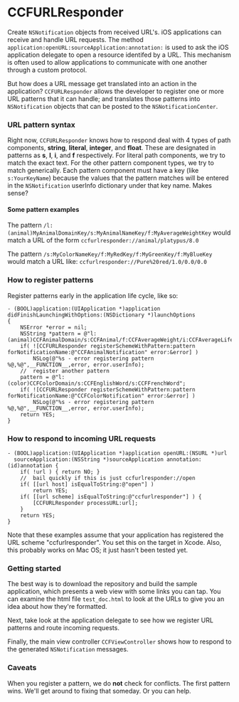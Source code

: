CCFURLResponder
===============

Create `NSNotification` objects from received URL's.  iOS applications can receive and handle URL requests.  The method `application:openURL:sourceApplication:annotation:` is used to ask the iOS application delegate to open a resource identifed by a URL.  This mechanism is often used to allow applications to communicate with one another through a custom protocol.

But how does a URL message get translated into an action in the application?  `CCFURLResponder` allows the developer to register one or more URL patterns that it can handle; and translates those patterns into `NSNotification` objects that can be posted to the `NSNotificationCenter`.

### URL pattern syntax ###

Right now, `CCFURLResponder` knows how to respond deal with 4 types of path components, __string__, __literal__, __integer__, and __float__.  These are designated in patterns as __s__, __l__, __i__, and __f__ respectively.  For literal path components, we try to match the exact text.  For the other pattern component types, we try to match generically.  Each pattern component must have a key (like `s:YourKeyName`) because the values that the pattern matches will be entered in the `NSNotification` userInfo dictionary under that key name.  Makes sense?

#### Some pattern examples ####

The pattern `/l:(animal)MyAnimalDomainKey/s:MyAnimalNameKey/f:MyAverageWeightKey` would match a URL of the form `ccfurlresponder://animal/platypus/8.0`

The pattern `/s:MyColorNameKey/f:MyRedKey/f:MyGreenKey/f:MyBlueKey` would match a URL like: `ccfurlresponder://Pure%20red/1.0/0.0/0.0`

### How to register patterns ###

Register patterns early in the application life cycle, like so:

``` objc
- (BOOL)application:(UIApplication *)application didFinishLaunchingWithOptions:(NSDictionary *)launchOptions
{
    NSError *error = nil;
    NSString *pattern = @"l:(animal)CCFAnimalDomain/s:CCFAnimal/f:CCFAverageWeight/i:CCFAverageLifeExpectancy";
    if( ![CCFURLResponder registerSchemeWithPattern:pattern forNotificationName:@"CCFAnimalNotification" error:&error] )
        NSLog(@"%s - error registering pattern %@,%@",__FUNCTION__,error, error.userInfo);
    //  register another pattern
    pattern = @"l:(color)CCFColorDomain/s:CCFEnglishWord/s:CCFFrenchWord";
    if( ![CCFURLResponder registerSchemeWithPattern:pattern forNotificationName:@"CCFColorNotification" error:&error] )
        NSLog(@"%s - error registering pattern %@,%@",__FUNCTION__,error, error.userInfo);
    return YES;
}
```

### How to respond to incoming URL requests ###

``` objc
- (BOOL)application:(UIApplication *)application openURL:(NSURL *)url
  sourceApplication:(NSString *)sourceApplication annotation:(id)annotation {
    if( !url ) { return NO; }
    //  bail quickly if this is just ccfurlresponder://open
    if( [[url host] isEqualToString:@"open"] )
        return YES;
    if( [[url scheme] isEqualToString:@"ccfurlresponder"] ) {
        [CCFURLResponder processURL:url];
    }
    return YES;
}
```

Note that these examples assume that your application has registered the URL scheme "ccfurlresponder".  You set this on the target in Xcode.  Also, this probably works on Mac OS; it just hasn't been tested yet.

### Getting started ###

The best way is to download the repository and build the sample application, which presents a web view with some links you can tap.  You can examine the html file `test_doc.html` to look at the URLs to give you an idea about how they're formatted.

Next, take look at the application delegate to see how we register URL patterns and route incoming requests.

Finally, the main view controller `CCFViewController` shows how to respond to the generated `NSNotification` messages.

### Caveats ###

When you register a pattern, we do __not__ check for conflicts.  The first pattern wins.  We'll get around to fixing that someday.  Or you can help.
